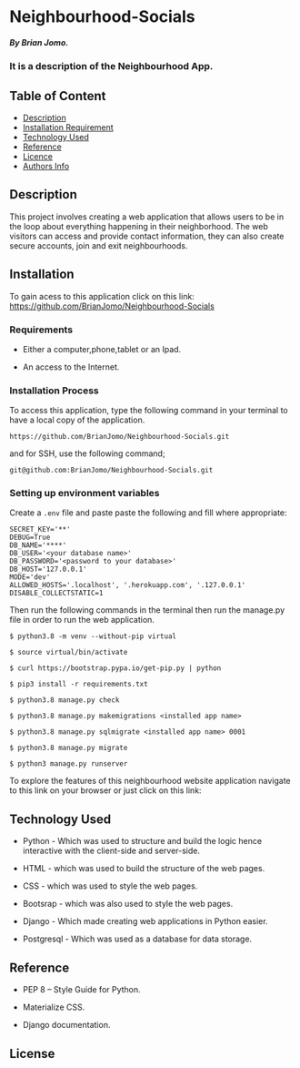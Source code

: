 # Neighbourhood-Socials

##### By Brian Jomo.

### It is a description of the Neighbourhood App.

## Table of Content

+ [Description](#description)
+ [Installation Requirement](#Installation)
+ [Technology Used](#technology-used)
+ [Reference](#reference)
+ [Licence](#licence)
+ [Authors Info](#author-Info)

## Description

<p>This project involves creating a web application that allows users to be in the loop about everything happening in their neighborhood. The web visitors can access and provide contact information, they can also create secure accounts, join and exit neighbourhoods.</P>

## Installation

To gain acess to this application click on this link: https://github.com/BrianJomo/Neighbourhood-Socials

### Requirements

* Either a computer,phone,tablet or an Ipad.

* An access to the Internet.

### Installation Process

To access this application, type the following command in your terminal to have a local copy of the application.
```
https://github.com/BrianJomo/Neighbourhood-Socials.git
```
and for SSH, use the following command;
```
git@github.com:BrianJomo/Neighbourhood-Socials.git
```

### Setting up environment variables

Create a `.env` file and paste paste the following and fill where appropriate:

```
SECRET_KEY='**'
DEBUG=True
DB_NAME='****'
DB_USER='<your database name>'
DB_PASSWORD='<password to your database>'
DB_HOST='127.0.0.1'
MODE='dev'
ALLOWED_HOSTS='.localhost', '.herokuapp.com', '.127.0.0.1'
DISABLE_COLLECTSTATIC=1
```

Then run the following commands in the terminal then run the manage.py file in order to run the web application.

```
$ python3.8 -m venv --without-pip virtual

$ source virtual/bin/activate

$ curl https://bootstrap.pypa.io/get-pip.py | python

$ pip3 install -r requirements.txt 

$ python3.8 manage.py check

$ python3.8 manage.py makemigrations <installed app name>

$ python3.8 manage.py sqlmigrate <installed app name> 0001

$ python3.8 manage.py migrate

$ python3 manage.py runserver

```

To explore the features of this neighbourhood website application navigate to this link on your browser or just click on this link:

## Technology Used

* Python - Which was used to structure and build the logic hence interactive with the client-side and server-side.

* HTML - which was used to build the structure of the web pages.

* CSS - which was used to style the web pages.

* Bootsrap - which was also used to style the web pages.

* Django - Which made creating web applications in Python easier.

* Postgresql - Which was used as a database for data storage.

## Reference

* PEP 8 – Style Guide for Python.

* Materialize CSS.

* Django documentation.

## License
